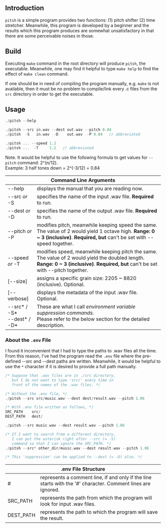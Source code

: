 ## Introduction
`pitsh` is a simple program provides two functions: (1) pitch shifter (2) time stretcher. Meanwhile, this program is developed by a beginner and the results which this program produces are somewhat unsatisfactory in that there are some perceivable noises in those.
## Build
Executing `make` command in the root directory will produce `pitsh`, the executable. Meanwhile, one may find it helpful to type `make help` to find the effect of `make clean` command.

If one should be in need of compiling the program manually, e.g. `make` is not available, then it must be no problem to compile/link every .c files from the `src` directory in order to get the executable.
## Usage
```c
./pitsh --help

./pitsh --src in.wav --dest out.wav --pitch 0.84
./pitsh  -S   in.wav  -D    out.wav  -P 0.84   // abbreviated

./pitsh ... --speed 1.2
./pitsh ...  -T     1.2   // abbreviated
```
Note. It would be helpful to use the following formula to get values for `--pitch` command: 2^(n/12).<br>Example: 3 half tones down = 2^(-3/12) = 0.84
<table>
   <thead>
      <tr>
         <th colspan="3">Command Line Arguments</th>
      </tr>
   </thead>
   <tbody>
      <tr>
         <td>--help</td>
         <td>displays the manual that you are reading now.</td>
      </tr>
      <tr>
         <td>--src <em>or</em> -S</td>
         <td>specifies the name of the input .wav file. <b>Required</b> to run.</td>
      </tr>
      <tr>
         <td>--dest <em>or</em> -D</td>
         <td>specifies the name of the output .wav file. <b>Required</b> to run.</td>
      </tr>
      <tr>
         <td>--pitch <em>or</em> -P</td>
         <td>modifies pitch, meanwhile keeping speed the same. The value of 2 would yield 1 octave high. <b>Range: 0 ~ 3 (inclusive)</b>. <b>Required, but</b> can't be set with --speed together.</td>
      </tr>
      <tr>
         <td>--speed <em>or</em> -T</td>
         <td>modifies speed, meanwhile keeping pitch the same. The value of 2 would yield the doubled length. <b>Range: 0 ~ 3 (inclusive)</b>. <b>Required, but</b> can't be set with --pitch together.</td>
      </tr>
      <tr>
         <td>[--size]</td>
         <td>assigns a specific grain size: 2205 ~ 8820 (inclusive). Optional.</td>
      </tr>
      <tr>
         <td>[--verbose]</td>
         <td>displays the metadata of the input .wav file. Optional.</td>
      </tr>
      <tr>
         <td>--src* / -S*<br>--dest* / -D*</td>
         <td>These are what I call <em>environment variable suppression commands</em>.<br>Please refer to the below section for the detailed description.</td>
      </tr>
   </tbody>
</table>

### About the `.env` File
I found it inconvenient that I had to type the paths to .wav files all the time. From this reason, I've had the program read the `.env` file where the pre-defined --src and --dest paths are written. Meanwhile, it would be helpful to use the `*` character if it is desired to provide a full path manually.
```c
/* Suppose that .wav files are in ./src directory,
   but I do not want to type 'src/' every time in
   front of the names of the .wav files. */

/* Without the .env file, */
./pitsh --src src/music.wav --dest dest/result.wav --pitch 1.06

/* With .env file written as follows, */
SRC_PATH    src/
DEST_PATH   dest/

./pitsh --src music.wav --dest result.wav --pitch 1.06

/* If I want to search from a different directory,
   I can put the asterisk right after --src (= -S)
   command so that I can ignore the SRC_PATH. */
./pitsh --src* other_dir/music.wav --dest result.wav --pitch 1.06

/* This 'suppression' can be applied to --dest (= -D) also. */
```
<table>
   <thead>
      <tr>
         <th colspan="3">.env File Structure</th>
      </tr>
   </thead>
   <tbody>
      <tr>
         <td>#</td>
         <td>represents a comment line, if and only if the line starts with the '#' character. Comment lines are ignored.</td>
      </tr>
      <tr>
         <td>SRC_PATH</td>
         <td>represents the path from which the program will look for input .wav files.</td>
      </tr>
      <tr>
         <td>DEST_PATH</td>
         <td>represents the path to which the program will save the result.</td>
      </tr>
   </tbody>
</table>
